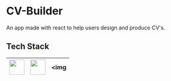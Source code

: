 # CV-Builder

An app made with react to help users design and produce CV's.

## Tech Stack

| <img src="https://cdn.jsdelivr.net/npm/simple-icons@v4/icons/javascript.svg" width="40">  	|   <img src="https://cdn.jsdelivr.net/npm/simple-icons@v4/icons/react.svg" width="40">	|   <img  
|:-:	|:-:	|:-:
